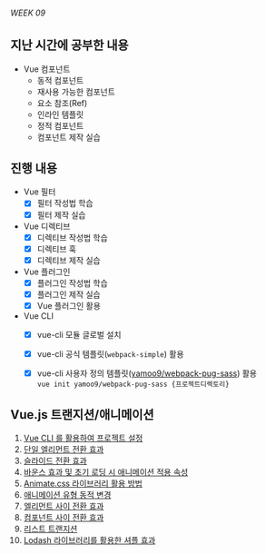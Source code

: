 ###### WEEK 09

## 지난 시간에 공부한 내용

- Vue 컴포넌트
  - 동적 컴포넌트
  - 재사용 가능한 컴포넌트
  - 요소 참조(Ref)
  - 인라인 템플릿
  - 정적 컴포넌트
  - 컴포넌트 제작 실습


## 진행 내용

- Vue 필터
  - [x] 필터 작성법 학습
  - [x] 필터 제작 실습
- Vue 디렉티브
  - [x] 디렉티브 작성법 학습
  - [x] 디렉티브 훅
  - [x] 디렉티브 제작 실습
- Vue 플러그인
  - [x] 플러그인 작성법 학습
  - [x] 플러그인 제작 실습
  - [x] Vue 플러그인 활용
- Vue CLI
  - [x] vue-cli 모듈 글로벌 설치
  - [x] vue-cli 공식 템플릿(`webpack-simple`) 활용
  - [x] vue-cli 사용자 정의 템플릿([yamoo9/webpack-pug-sass](https://github.com/yamoo9/webpack-pug-sass)) 활용<br>`vue init yamoo9/webpack-pug-sass {프로젝트디렉토리}`



## Vue.js 트랜지션/애니메이션

1. [Vue CLI 를 활용하여 프로젝트 설정](https://youtu.be/dPIGb6xIA2M)
1. [단일 엘리먼트 전환 효과](https://youtu.be/NnSBwArlNeA)
1. [슬라이드 전환 효과](https://youtu.be/eKQ4VIWMgmw)
1. [바운스 효과 및 초기 로딩 시 애니메이션 적용 속성](https://youtu.be/9nVp4PvkfOY)
1. [Animate.css 라이브러리 활용 방법](https://youtu.be/CJdTOf3eQBo)
1. [애니메이션 유형 동적 변경](https://youtu.be/aXd1l0BU2H4)
1. [엘리먼트 사이 전환 효과](https://youtu.be/9TNIjxb6vHQ)
1. [컴포넌트 사이 전환 효과](https://youtu.be/BHLyUVV05bE)
1. [리스트 트랜지션](https://youtu.be/ejk_nsGNKlM)
1. [Lodash 라이브러리를 활용한 셔플 효과](https://youtu.be/PCSJ5gja5dE)